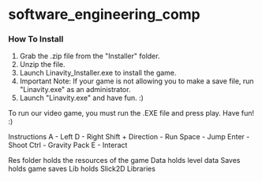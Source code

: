 # software_engineering_comp

### How To Install
1. Grab the .zip file from the "Installer" folder.
2. Unzip the file.
3. Launch Linavity_Installer.exe to install the game.
4. Important Note: If your game is not allowing you to make a save file, run "Linavity.exe" as an administrator.
5. Launch "Linavity.exe" and have fun. :)

To run our video game, you must run the .EXE file and press play. Have fun! :)

Instructions
A - Left
D - Right
Shift + Direction - Run
Space - Jump
Enter - Shoot
Ctrl - Gravity Pack
E - Interact

Res folder holds the resources of the game
Data holds level data
Saves holds game saves
Lib holds Slick2D Libraries
